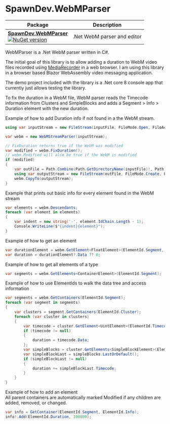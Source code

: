 # SpawnDev.WebMParser

| Package | Description |
|---------|-------------|
|**[SpawnDev.WebMParser](#webmparser)** <br /> [![NuGet version](https://badge.fury.io/nu/SpawnDev.WebMParser.svg)](https://www.nuget.org/packages/SpawnDev.WebMParser)| .Net WebM parser and editor | 

WebMParser is a .Net WebM parser written in C#. 

The initial goal of this library is to allow adding a duration to WebM video files recorded using [MediaRecorder](https://developer.mozilla.org/en-US/docs/Web/API/MediaRecorder) in a web browser. I am using this library in a browser based Blazor WebAssembly video messaging application.  

The demo project included with the library is a .Net core 8 console app that currently just allows testing the library.  

To fix the duration in a WebM file, WebM parser reads the Timecode information from Clusters and SimpleBlocks and adds a Segment > Info > Duration element with the new duration.


Example of how to add Duration info if not found in a the WebM stream.
```cs
using var inputStream = new FileStream(inputFile, FileMode.Open, FileAccess.Read, FileShare.Read);

var webm = new WebMStreamParser(inputStream);

// FixDuration returns true if the WebM was modified
var modified = webm.FixDuration();
// webm.Modified will also be true if the WebM is modified
if (modified)
{
    var outFile = Path.Combine(Path.GetDirectoryName(inputFile)!, Path.GetFileNameWithoutExtension(inputFile) + ".fixed" + Path.GetExtension(inputFile));
    using var outputStream = new FileStream(outFile, FileMode.Create, FileAccess.Write, FileShare.None);
    webm.CopyTo(outputStream);
}
```

Example that prints out basic info for every element found in the WebM stream
```cs
var elements = webm.Descendants;
foreach (var element in elements)
{
    var indent = new string('-', element.IdChain.Length - 1);
    Console.WriteLine($"{indent}{element}");
}
```

Example of how to get an element
```cs
var durationElement = webm.GetElement<FloatElement>(ElementId.Segment, ElementId.Info, ElementId.Duration);
var duration = durationElement?.Data ?? 0;
```

Example of how to get all elements of a type
```cs
var segments = webm.GetElements<ContainerElement>(ElementId.Segment);
```

Example of how to use ElementIds to walk the data tree and access information
```cs
var segments = webm.GetContainers(ElementId.Segment);
foreach (var segment in segments)
{
    var clusters = segment.GetContainers(ElementId.Cluster);
    foreach (var cluster in clusters)
    {
        var timecode = cluster.GetElement<UintElement>(ElementId.Timecode);
        if (timecode != null)
        {
            duration = timecode.Data;
        };
        var simpleBlocks = cluster.GetElements<SimpleBlockElement>(ElementId.SimpleBlock);
        var simpleBlockLast = simpleBlocks.LastOrDefault();
        if (simpleBlockLast != null)
        {
            duration += simpleBlockLast.Timecode;
        }
    }
}
```

Example of how to add an element  
All parent containers are automatically marked Modified if any children are added, removed, or changed.
```cs
var info = GetContainer(ElementId.Segment, ElementId.Info);
info!.Add(ElementId.Duration, 100000);
```